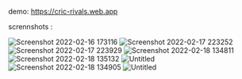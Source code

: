 demo: https://cric-rivals.web.app

scrennshots :

![Screenshot 2022-02-16 173116](https://user-images.githubusercontent.com/32531533/154844876-0936a7c2-c68e-4387-8bbb-6280752dee85.png)
![Screenshot 2022-02-17 223252](https://user-images.githubusercontent.com/32531533/154844928-eb768cf7-b790-4e17-a48c-6f5f011d238b.png)
![Screenshot 2022-02-17 223929](https://user-images.githubusercontent.com/32531533/154844999-8ac5276c-7a20-4554-9e9b-fcaa0ecd2f83.png)
![Screenshot 2022-02-18 134811](https://user-images.githubusercontent.com/32531533/154845033-8eebb0cd-1e6c-425f-8558-a3deb274b8ca.png)
![Screenshot 2022-02-18 135132](https://user-images.githubusercontent.com/32531533/154845055-17c3d2bd-4008-4e16-a139-a38fb0e5d550.png)
![Untitled](https://user-images.githubusercontent.com/32531533/154844950-dbf06a3d-cba1-4cb2-a22c-855c028b2ced.png)
![Screenshot 2022-02-18 134905](https://user-images.githubusercontent.com/32531533/154845046-ba10e03a-8d49-42f9-8b2c-c427f56c235e.png)
![Untitled](https://user-images.githubusercontent.com/32531533/154845090-13ccdc50-ab57-4848-83cc-93896b20da2b.png)
